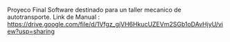 Proyeco Final Software destinado para un taller mecanico de autotransporte. Link de Manual : https://drive.google.com/file/d/1Vfgz_gjVH6HkucUZEVm2SGb1oDAvHjyU/view?usp=sharing
